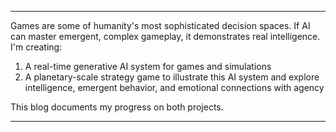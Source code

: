 ---

Games are some of humanity's most sophisticated decision spaces. If AI can master emergent, complex gameplay, it demonstrates real intelligence. I'm creating:

1. A real-time generative AI system for games and simulations
2. A planetary-scale strategy game to illustrate this AI system and explore intelligence, emergent behavior, and emotional connections with agency

This blog documents my progress on both projects.

---